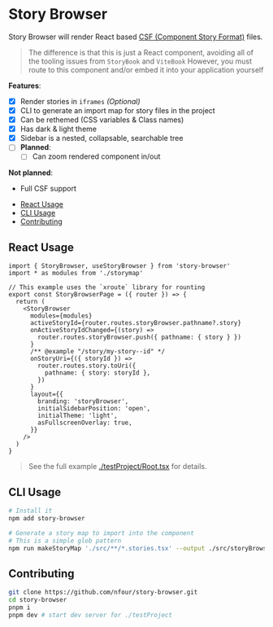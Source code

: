 # Story Browser

Story Browser will render React based [CSF (Component Story Format)](https://storybook.js.org/docs/react/api/csf/) files.

> The difference is that this is just a React component, avoiding all of the tooling issues from `StoryBook` and `ViteBook`
> However, you must route to this component and/or embed it into your application yourself

**Features**:
- [x] Render stories in `iframes` _(Optional)_
- [x] CLI to generate an import map for story files in the project
- [x] Can be rethemed (CSS variables & Class names)
- [x] Has dark & light theme
- [x] Sidebar is a nested, collapsable, searchable tree
- [ ] **Planned**:
  - [ ] Can zoom rendered component in/out

**Not planned**:
- Full CSF support

+ [React Usage](#react-usage)
+ [CLI Usage](#cli-usage)
+ [Contributing](#contributing)
  
## React Usage

```tsx
import { StoryBrowser, useStoryBrowser } from 'story-browser'
import * as modules from './storymap'

// This example uses the `xroute` library for rounting
export const StoryBrowserPage = ({ router }) => {
  return (
    <StoryBrowser
      modules={modules}
      activeStoryId={router.routes.storyBrowser.pathname?.story}
      onActiveStoryIdChanged={(story) =>
        router.routes.storyBrowser.push({ pathname: { story } })
      }
      /** @example "/story/my-story--id" */
      onStoryUri={({ storyId }) =>
        router.routes.story.toUri({
          pathname: { story: storyId },
        })
      }
      layout={{
        branding: 'storyBrowser',
        initialSidebarPosition: 'open',
        initialTheme: 'light',
        asFullscreenOverlay: true,
      }}
    />
  )
}
```

> See the full example [./testProject/Root.tsx](./testProject/Root.tsx) for details.


## CLI Usage

```bash
# Install it
npm add story-browser
```

```bash
# Generate a story map to import into the component
# This is a simple glob pattern
npm run makeStoryMap './src/**/*.stories.tsx' --output ./src/storyBrowser/storyMap.ts
```

## Contributing

```bash
git clone https://github.com/nfour/story-browser.git
cd story-browser
pnpm i
pnpm dev # start dev server for ./testProject
```